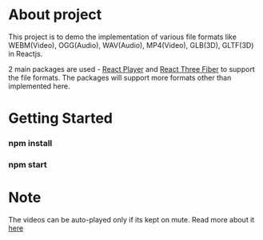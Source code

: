# About project

This project is to demo the implementation of various file formats like WEBM(Video), OGG(Audio), WAV(Audio), MP4(Video), GLB(3D), GLTF(3D) in Reactjs.

2 main packages are used - [React Player](https://github.com/cookpete/react-player) and [React Three Fiber](https://github.com/pmndrs/react-three-fiber) to support the file formats. The packages will support more formats other than implemented here.

# Getting Started

### npm install
### npm start

# Note
The videos can be auto-played only if its kept on mute. Read more about it [here](https://github.com/cookpete/react-player/issues/395#issuecomment-389173247)
